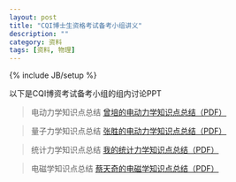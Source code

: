 ```yaml
---
layout: post
title: "CQI博士生资格考试备考小组讲义"
description: ""
category: 资料
tags: [资料, 物理]
---
```

{% include JB/setup %}

以下是CQI博资考试备考小组的组内讨论PPT

> 电动力学知识点总结
[曾培的电动力学知识点总结（PDF）](/assets/files/2016-09-02-electrodynamics.pdf)

> 量子力学知识点总结
[张胜的电动力学知识点总结（PDF）](/assets/files/2016-09-17-quantumdynamics.pdf)

> 统计力学知识点总结
[我的统计力学知识点总结（PDF）](/assets/files/2016-09-17-statistical-physics.pdf)

> 电磁学知识点总结
[蔡天奇的电磁学知识点总结（PDF）](/assets/files/2016-09-17-electromagnitism.pdf)